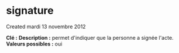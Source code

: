 signature
=========
Created mardi 13 novembre 2012

**Clé :** 
**Description :** permet d'indiquer que la personne a signée l'acte.
**Valeurs possibles :** oui
